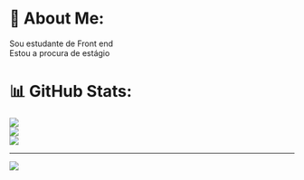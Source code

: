 # 💫 About Me:
Sou estudante de Front end<br>Estou a procura de estágio

# 📊 GitHub Stats:
![](https://github-readme-stats.vercel.app/api?username=johrpereira&theme=onedark&hide_border=false&include_all_commits=false&count_private=false)<br/>
![](https://github-readme-streak-stats.herokuapp.com/?user=johrpereira&theme=onedark&hide_border=false)<br/>
![](https://github-readme-stats.vercel.app/api/top-langs/?username=johrpereira&theme=onedark&hide_border=false&include_all_commits=false&count_private=false&layout=compact)

---
[![](https://visitcount.itsvg.in/api?id=johrpereira&icon=0&color=0)](https://visitcount.itsvg.in)

<!-- Proudly created with GPRM ( https://gprm.itsvg.in ) -->